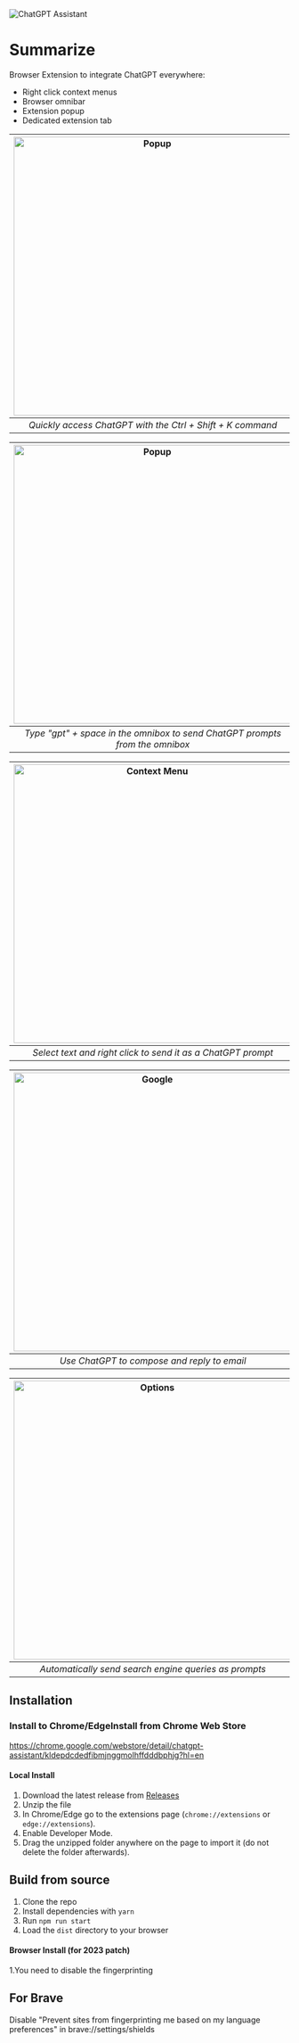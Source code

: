 <img src="static/1400x560.png" alt="ChatGPT Assistant"/>

# Summarize

Browser Extension to integrate ChatGPT everywhere:

- Right click context menus
- Browser omnibar
- Extension popup
- Dedicated extension tab

|   <img src="static/popup.png" alt="Popup" width="500"/>    |
| :--------------------------------------------------------: |
| _Quickly access ChatGPT with the Ctrl + Shift + K command_ |

|           <img src="static/omnibox.png" alt="Popup" width="500"/>            |
| :--------------------------------------------------------------------------: |
| _Type "gpt" + space in the omnibox to send ChatGPT prompts from the omnibox_ |

| <img src="static/contextmenu.png" alt="Context Menu" width="500"/> |
| :----------------------------------------------------------------: |
|    _Select text and right click to send it as a ChatGPT prompt_    |

| <img src="static/email.png" alt="Google" width="500"/> |
| :----------------------------------------------------: |
|      _Use ChatGPT to compose and reply to email_       |

| <img src="static/google.png" alt="Options" width="500"/> |
| :------------------------------------------------------: |
|  _Automatically send search engine queries as prompts_   |

## Installation

### Install to Chrome/EdgeInstall from Chrome Web Store

https://chrome.google.com/webstore/detail/chatgpt-assistant/kldepdcdedfibmjnggmolhffdddbphjg?hl=en

#### Local Install

1. Download the latest release from [Releases](https://github.com/msfrisbie/chat-gpt-assistant/releases)
2. Unzip the file
3. In Chrome/Edge go to the extensions page (`chrome://extensions` or `edge://extensions`).
4. Enable Developer Mode.
5. Drag the unzipped folder anywhere on the page to import it (do not delete the folder afterwards).

## Build from source

1. Clone the repo
2. Install dependencies with `yarn`
3. Run `npm run start`
4. Load the `dist` directory to your browser


#### Browser Install (for 2023 patch)

1.You need to disable the fingerprinting 

## For Brave 
Disable "Prevent sites from fingerprinting me based on my language preferences" in brave://settings/shields

